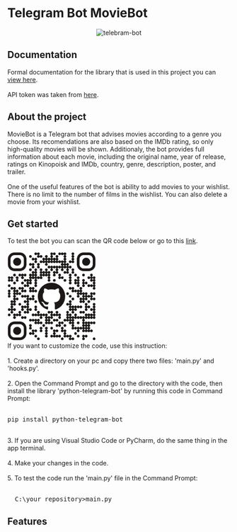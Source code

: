 <h1>Telegram Bot MovieBot</h1>
<div align='center'>
  <img src="https://static10.tgstat.ru/channels/_0/cf/cfc09bd1df9a6c9b386560c72e5170df.jpg" alt='telebram-bot' width='250' height='250'>
</div>

<h2>Documentation</h2>
Formal documentation for the library that is used in this project you can <a href='https://docs.python-telegram-bot.org/en/stable/index.html'>view here</a>.<br><br>
API token was taken from <a href='https://kinopoiskapiunofficial.tech/documentation/api/?ysclid=m9mioyr2y6157520274'>here</a>.

<h2>About the project</h2>
MovieBot is a Telegram bot that advises movies according to a genre you choose. Its recomendations are also based on the IMDb 
rating, so only high-quality movies will be shown. Additionaly, the bot provides full information about each movie, including 
the original name, year of release, ratings on Kinopoisk and IMDb, country, genre, description, poster, and trailer.
<br><br>
One of the useful features of the bot is ability to add movies to your wishlist. There is no limit to the number of films 
in the wishlist. You can also delete a movie from your wishlist.

<h2>Get started</h2>
To test the bot you can scan the QR code below or go to this <a href='https://vk.com/away.php?to=https%3A%2F%2Ft.me%2FLiveLikeInAMovieBot&utf=1'>link</a>.
<br><br><img src='QR.png' width='200' height='200'><br>
If you want to customize the code, use this instruction:<br><br>
1. Create a directory on your pc and copy there two files: 'main.py' and 'hooks.py'.<br><br>
2. Open the Command Prompt and go to the directory with the code, then install 
   the library 'python-telegram-bot' by running this code in Command Prompt:<br><br>
<pre>
pip install python-telegram-bot
</pre><br>
3. If you are using Visual Studio Code or PyCharm, do the same thing in the app terminal.<br><br>
4. Make your changes in the code.<br><br>
5. To test the code run the 'main.py' file in the Command Prompt:<br><br>
<pre>
  C:\your_repository>main.py
</pre>

<h2>Features</h2>
